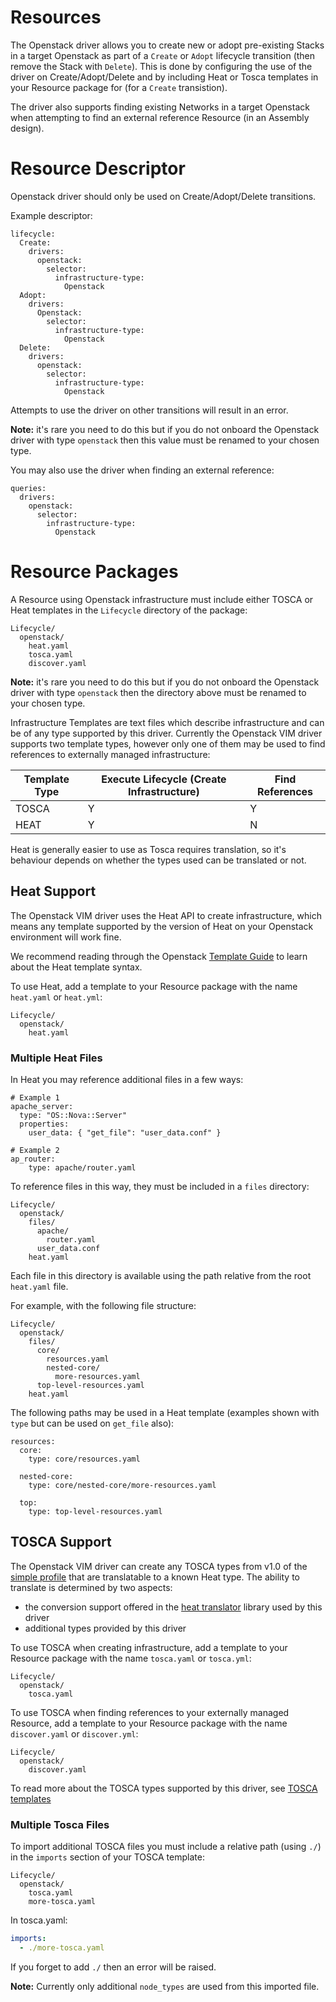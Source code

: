 # Resources

The Openstack driver allows you to create new or adopt pre-existing Stacks in a target Openstack as part of a `Create` or `Adopt` lifecycle transition (then remove the Stack with `Delete`). This is done by configuring the use of the driver on Create/Adopt/Delete and by including Heat or Tosca templates in your Resource package for (for a `Create` transistion).

The driver also supports finding existing Networks in a target Openstack when attempting to find an external reference Resource (in an Assembly design).

# Resource Descriptor

Openstack driver should only be used on Create/Adopt/Delete transitions.

Example descriptor:
```
lifecycle:
  Create:
    drivers:
      openstack:
        selector:
          infrastructure-type:
            Openstack
  Adopt: 
    drivers:
      Openstack:
        selector:
          infrastructure-type:
            Openstack            
  Delete:
    drivers:
      openstack:
        selector:
          infrastructure-type:
            Openstack
```

Attempts to use the driver on other transitions will result in an error.

**Note:** it's rare you need to do this but if you do not onboard the Openstack driver with type `openstack` then this value must be renamed to your chosen type.

You may also use the driver when finding an external reference:

```
queries:
  drivers:
    openstack:
      selector:
        infrastructure-type:
          Openstack
```

# Resource Packages

A Resource using Openstack infrastructure must include either TOSCA or Heat templates in the `Lifecycle` directory of the package:

```
Lifecycle/
  openstack/
    heat.yaml
    tosca.yaml
    discover.yaml
```

**Note:** it's rare you need to do this but if you do not onboard the Openstack driver with type `openstack` then the directory above must be renamed to your chosen type. 

Infrastructure Templates are text files which describe infrastructure and can be of any type supported by this driver. Currently the Openstack VIM driver supports two template types, however only one of them may be used to find references to externally managed infrastructure:

| Template Type | Execute Lifecycle (Create Infrastructure) | Find References |
| --- | --- | --- |
| TOSCA | Y | Y |
| HEAT | Y | N |

Heat is generally easier to use as Tosca requires translation, so it's behaviour depends on whether the types used can be translated or not.

## Heat Support

The Openstack VIM driver uses the Heat API to create infrastructure, which means any template supported by the version of Heat on your Openstack environment will work fine.

We recommend reading through the Openstack [Template Guide](https://docs.openstack.org/heat/train/template_guide/) to learn about the Heat template syntax.

To use Heat, add a template to your Resource package with the name `heat.yaml` or `heat.yml`:

```
Lifecycle/
  openstack/
    heat.yaml
```

### Multiple Heat Files

In Heat you may reference additional files in a few ways: 

```
# Example 1
apache_server:
  type: "OS::Nova::Server"
  properties: 
    user_data: { "get_file": "user_data.conf" }

# Example 2
ap_router: 
    type: apache/router.yaml
```

To reference files in this way, they must be included in a `files` directory:

```
Lifecycle/
  openstack/
    files/
      apache/
        router.yaml
      user_data.conf
    heat.yaml
```

Each file in this directory is available using the path relative from the root `heat.yaml` file. 

For example, with the following file structure:

```
Lifecycle/
  openstack/
    files/
      core/
        resources.yaml
        nested-core/
          more-resources.yaml
      top-level-resources.yaml
    heat.yaml
```

The following paths may be used in a Heat template (examples shown with `type` but can be used on `get_file` also):

```
resources:
  core: 
    type: core/resources.yaml

  nested-core:
    type: core/nested-core/more-resources.yaml

  top:
    type: top-level-resources.yaml
```

## TOSCA Support

The Openstack VIM driver can create any TOSCA types from v1.0 of the [simple profile](http://docs.oasis-open.org/tosca/TOSCA-Simple-Profile-YAML/v1.0/csprd02/TOSCA-Simple-Profile-YAML-v1.0-csprd02.html) that are translatable to a known Heat type. The ability to translate is determined by two aspects:

- the conversion support offered in the [heat translator](https://github.com/accanto-systems/heat-translator/tree/accanto) library used by this driver
- additional types provided by this driver

To use TOSCA when creating infrastructure, add a template to your Resource package with the name `tosca.yaml` or `tosca.yml`:

```
Lifecycle/
  openstack/
    tosca.yaml
```

To use TOSCA when finding references to your externally managed Resource, add a template to your Resource package with the name `discover.yaml` or `discover.yml`:

```
Lifecycle/
  openstack/
    discover.yaml
```

To read more about the TOSCA types supported by this driver, see [TOSCA templates](./tosca-templates.md)

### Multiple Tosca Files

To import additional TOSCA files you must include a relative path (using `./`) in the `imports` section of your TOSCA template:

```
Lifecycle/
  openstack/
    tosca.yaml
    more-tosca.yaml
```

In tosca.yaml:
```yaml
imports:
  - ./more-tosca.yaml
```

If you forget to add `./` then an error will be raised. 

**Note:** Currently only additional `node_types` are used from this imported file. 